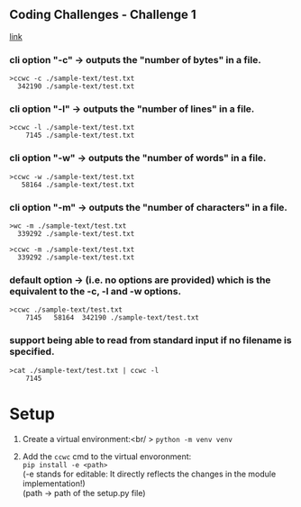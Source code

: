 ## Coding Challenges - Challenge 1
[link](https://codingchallenges.fyi/challenges/challenge-wc)

### cli option "-c" -> outputs the "number of bytes" in a file.
```
>ccwc -c ./sample-text/test.txt
  342190 ./sample-text/test.txt
```

### cli option "-l" -> outputs the "number of lines" in a file.
```
>ccwc -l ./sample-text/test.txt
    7145 ./sample-text/test.txt
```

### cli option "-w" -> outputs the "number of words" in a file.
```
>ccwc -w ./sample-text/test.txt
   58164 ./sample-text/test.txt
```

### cli option "-m" -> outputs the "number of characters" in a file.
<!-- If the current locale does not support multibyte characters this will match the -c option. -->
<!-- Refer to this link -> [locale reference](https://learn.microsoft.com/en-us/globalization/locale/locale) -->
```
>wc -m ./sample-text/test.txt
  339292 ./sample-text/test.txt

>ccwc -m ./sample-text/test.txt
  339292 ./sample-text/test.txt
```

### default option -> (i.e. no options are provided) which is the equivalent to the -c, -l and -w options.
```
>ccwc ./sample-text/test.txt
    7145   58164  342190 ./sample-text/test.txt
```

### support being able to read from standard input if no filename is specified.
```
>cat ./sample-text/test.txt | ccwc -l
    7145
```

# Setup
1. Create a virtual environment:<br/ >
  `python -m venv venv`

2. Add the `ccwc` cmd to the virtual envoronment: <br />
  `pip install -e <path>` 
  <br />(-e stands for editable: It directly reflects the changes in the module implementation!)
  <br />(path -> path of the setup.py file)
